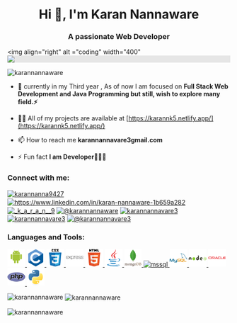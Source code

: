 <h1 align="center">Hi 👋, I'm Karan Nannaware</h1>
<h3 align="center">A passionate Web Developer</h3>

<img align="right" alt ="coding" width="400" <img style="display: block;-webkit-user-select: none;margin: auto;background-color: hsl(0, 0%, 90%);" src="https://user-images.githubusercontent.com/55389276/140866485-8fb1c876-9a8f-4d6a-98dc-08c4981eaf70.gif">
<p align="left"> <img src="https://komarev.com/ghpvc/?username=karannannaware&label=Profile%20views&color=0e75b6&style=flat" alt="karannannaware" /> </p>

- 🌱 currently in my Third year , As of now I am focused on **Full Stack Web Development and Java Programming but still, wish to explore many field.⚡**

- 👨‍💻 All of my projects are available at [https://karannk5.netlify.app/](https://karannk5.netlify.app/)

- 📫 How to reach me **karannannavare3gmail.com**

- ⚡ Fun fact **I am Developer🧑🏿‍💻**

<h3 align="left">Connect with me:</h3>
<p align="left">
<a href="https://twitter.com/karannanna9427" target="blank"><img align="center" src="https://raw.githubusercontent.com/rahuldkjain/github-profile-readme-generator/master/src/images/icons/Social/twitter.svg" alt="karannanna9427" height="30" width="40" /></a>
<a href="https://linkedin.com/in/https://www.linkedin.com/in/karan-nannaware-1b659a282" target="blank"><img align="center" src="https://raw.githubusercontent.com/rahuldkjain/github-profile-readme-generator/master/src/images/icons/Social/linked-in-alt.svg" alt="https://www.linkedin.com/in/karan-nannaware-1b659a282" height="30" width="40" /></a>
<a href="https://instagram.com/_k_a_r_a_n__9" target="blank"><img align="center" src="https://raw.githubusercontent.com/rahuldkjain/github-profile-readme-generator/master/src/images/icons/Social/instagram.svg" alt="_k_a_r_a_n__9" height="30" width="40" /></a>
<a href="https://www.youtube.com/c/@karannannaware" target="blank"><img align="center" src="https://raw.githubusercontent.com/rahuldkjain/github-profile-readme-generator/master/src/images/icons/Social/youtube.svg" alt="@karannannaware" height="30" width="40" /></a>
<a href="https://www.hackerrank.com/karannannavare3" target="blank"><img align="center" src="https://raw.githubusercontent.com/rahuldkjain/github-profile-readme-generator/master/src/images/icons/Social/hackerrank.svg" alt="karannannavare3" height="30" width="40" /></a>
<a href="https://www.leetcode.com/karannannavare3" target="blank"><img align="center" src="https://raw.githubusercontent.com/rahuldkjain/github-profile-readme-generator/master/src/images/icons/Social/leet-code.svg" alt="karannannavare3" height="30" width="40" /></a>
<a href="https://www.hackerearth.com/@karannannavare3" target="blank"><img align="center" src="https://raw.githubusercontent.com/rahuldkjain/github-profile-readme-generator/master/src/images/icons/Social/hackerearth.svg" alt="@karannannavare3" height="30" width="40" /></a>
</p>

<h3 align="left">Languages and Tools:</h3>
<p align="left"> <a href="https://developer.android.com" target="_blank" rel="noreferrer"> <img src="https://raw.githubusercontent.com/devicons/devicon/master/icons/android/android-original-wordmark.svg" alt="android" width="40" height="40"/> </a> <a href="https://www.cprogramming.com/" target="_blank" rel="noreferrer"> <img src="https://raw.githubusercontent.com/devicons/devicon/master/icons/c/c-original.svg" alt="c" width="40" height="40"/> </a> <a href="https://www.w3schools.com/css/" target="_blank" rel="noreferrer"> <img src="https://raw.githubusercontent.com/devicons/devicon/master/icons/css3/css3-original-wordmark.svg" alt="css3" width="40" height="40"/> </a> <a href="https://expressjs.com" target="_blank" rel="noreferrer"> <img src="https://raw.githubusercontent.com/devicons/devicon/master/icons/express/express-original-wordmark.svg" alt="express" width="40" height="40"/> </a> <a href="https://www.w3.org/html/" target="_blank" rel="noreferrer"> <img src="https://raw.githubusercontent.com/devicons/devicon/master/icons/html5/html5-original-wordmark.svg" alt="html5" width="40" height="40"/> </a> <a href="https://www.java.com" target="_blank" rel="noreferrer"> <img src="https://raw.githubusercontent.com/devicons/devicon/master/icons/java/java-original.svg" alt="java" width="40" height="40"/> </a> <a href="https://www.mongodb.com/" target="_blank" rel="noreferrer"> <img src="https://raw.githubusercontent.com/devicons/devicon/master/icons/mongodb/mongodb-original-wordmark.svg" alt="mongodb" width="40" height="40"/> </a> <a href="https://www.microsoft.com/en-us/sql-server" target="_blank" rel="noreferrer"> <img src="https://www.svgrepo.com/show/303229/microsoft-sql-server-logo.svg" alt="mssql" width="40" height="40"/> </a> <a href="https://www.mysql.com/" target="_blank" rel="noreferrer"> <img src="https://raw.githubusercontent.com/devicons/devicon/master/icons/mysql/mysql-original-wordmark.svg" alt="mysql" width="40" height="40"/> </a> <a href="https://nodejs.org" target="_blank" rel="noreferrer"> <img src="https://raw.githubusercontent.com/devicons/devicon/master/icons/nodejs/nodejs-original-wordmark.svg" alt="nodejs" width="40" height="40"/> </a> <a href="https://www.oracle.com/" target="_blank" rel="noreferrer"> <img src="https://raw.githubusercontent.com/devicons/devicon/master/icons/oracle/oracle-original.svg" alt="oracle" width="40" height="40"/> </a> <a href="https://www.php.net" target="_blank" rel="noreferrer"> <img src="https://raw.githubusercontent.com/devicons/devicon/master/icons/php/php-original.svg" alt="php" width="40" height="40"/> </a> <a href="https://www.python.org" target="_blank" rel="noreferrer"> <img src="https://raw.githubusercontent.com/devicons/devicon/master/icons/python/python-original.svg" alt="python" width="40" height="40"/> </a> </p>

<p><img align="left" src="https://github-readme-stats.vercel.app/api/top-langs?username=karannannaware&show_icons=true&locale=en&layout=compact" alt="karannannaware" /></p>

<p>&nbsp;<img align="center" src="https://github-readme-stats.vercel.app/api?username=karannannaware&show_icons=true&locale=en" alt="karannannaware" /></p>

<p><img align="center" src="https://github-readme-streak-stats.herokuapp.com/?user=karannannaware&" alt="karannannaware" /></p>
